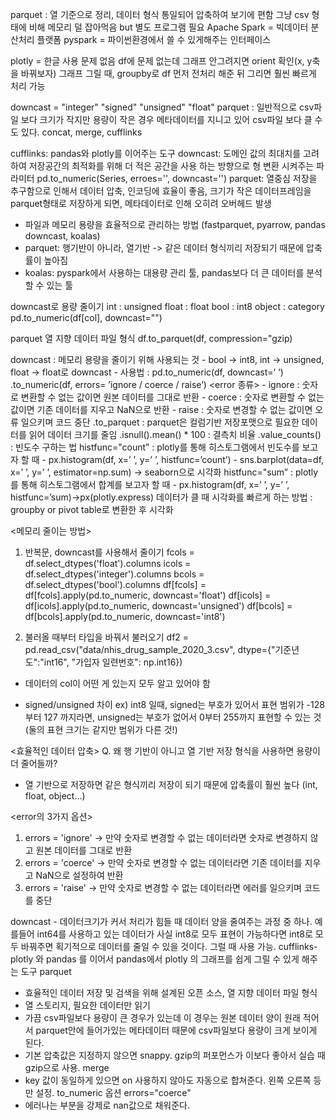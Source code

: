 parquet : 열 기준으로 정리, 데이터 형식 통일되어 압축하여 보기에 편함
                 그냥 csv 형태에 비해 메모리 덜 잡아먹음 but 별도 프로그램 필요
Apache Spark = 빅데이터 분산처리 플랫폼
pyspark = 파이썬환경에서 쓸 수 있게해주는 인터페이스

plotly = 한글 사용 문제 없음
df에 문제 없는데 그래프 안그려지면 orient 확인(x, y축을 바꿔보자)
그래프 그릴 때, groupby로 df 먼저 전처리 해준 뒤 그리면 훨씬 빠르게 처리 가능

downcast = "integer" "signed" "unsigned" "float"
parquet : 일반적으로 csv파일 보다 크기가 작지만 용량이 작은 경우 메타데이터를 지니고 있어 csv파일 보다 클 수도 있다.
concat, merge, cufflinks

cufflinks: pandas와 plotly를 이어주는 도구
downcast: 도메인 값의 최대치를 고려하여 저장공간의 최적화를 위해 더 적은 공간을 사용 하는 방향으로 형 변환 시켜주는 파라미터 pd.to_numeric(Series, erroes='', downcast='')
parquet: 열중심 저장을 추구함으로 인해서 데이터 압축, 인코딩에 효율이 좋음, 크기가 작은 데이터프레임을 parquet형태로 저장하게 되면, 메타데이터로 인해 오히려 오버헤드 발생

  - 파일과 메모리 용량을 효율적으로 관리하는 방법 (fastparquet, pyarrow, pandas downcast, koalas)
  - parquet: 행기반이 아니라, 열기반 -> 같은 데이터 형식끼리 저장되기 때문에 압축률이 높아짐
  - koalas: pyspark에서 사용하는 대용량 관리 툴, pandas보다 더 큰 데이터를 분석할 수 있는 툴

downcast로 용량 줄이기
int : unsigned
float : float
bool : int8
object : category
pd.to_numeric(df[col], downcast="")

parquet
열 지향 데이터 파일 형식
df.to_parquet(df, compression="gzip)

downcast : 메모리 용량을 줄이기 위해 사용되는 것
    - bool → int8, int → unsigned, float → float로 downcast
    - 사용법 : pd.to_numeric(df, downcast=’ ’)
.to_numeric(df, errors= ’ignore / coerce / raise’)
    <error 종류>
    - ignore : 숫자로 변환할 수 없는 값이면 원본 데이터를 그대로 반환
    - coerce : 숫자로 변환할 수 없는값이면 기존 데이터를 지우고 NaN으로 반환
    - raise : 숫자로 변경할 수 없는 값이면 오류 일으키며 코드 중단
.to_parquet : parquet은 컬럼기반 저장포맷으로 필요한 데이터를 읽어 데이터 크기를 줄임
.isnull().mean() * 100 : 결측치 비율
.value_counts() : 빈도수 구하는 법
histfunc="count” : plotly를 통해 히스토그램에서 빈도수를 보고자 할 때
    - px.histogram(df, x=’ ’, y=’ ’, histfunc=’count’)
    - sns.barplot(data=df, x=’ ’, y=’ ’, estimator=np.sum) → seaborn으로 시각화
histfunc="sum” : plotly를 통해 히스토그램에서 합계를 보고자 할 때
    - px.histogram(df, x=’ ’, y=’ ’, histfunc=’sum)→px(plotly.express)
데이터가 클 때 시각화를 빠르게 하는 방법 : groupby or pivot table로 변환한 후 시각화

<메모리 줄이는 방법>
1) 반복문, downcast를 사용해서 줄이기
fcols = df.select_dtypes('float').columns 
icols = df.select_dtypes('integer').columns 
bcols = df.select_dtypes('bool').columns 
df[fcols] = df[fcols].apply(pd.to_numeric, downcast='float') 
df[icols] = df[icols].apply(pd.to_numeric, downcast='unsigned') 
df[bcols] = df[bcols].apply(pd.to_numeric, downcast='int8')

2) 불러올 때부터 타입을 바꿔서 불러오기
df2 = pd.read_csv("data/nhis_drug_sample_2020_3.csv", dtype={"기준년도":"int16", "가입자 일련번호": np.int16})
- 데이터의 col이 어떤 게 있는지 모두 알고 있어야 함

* signed/unsigned 차이
ex) int8 일때,
signed는 부호가 있어서 표현 범위가 -128 부터 127 까지라면,
unsigned는 부호가 없어서 0부터 255까지 표현할 수 있는 것
(둘의 표현 크기는 같지만 범위가 다른 것!)

<효율적인 데이터 압축>
Q. 왜 행 기반이 아니고 열 기반 저장 형식을 사용하면 용량이 더 줄어들까?
 - 열 기반으로 저장하면 같은 형식끼리 저장이 되기 때문에 압축률이 훨씬 높다
   (int, float, object…)

<error의 3가지 옵션>
1) errors = 'ignore' 
-> 만약 숫자로 변경할 수 없는 데이터라면 숫자로 변경하지 않고 원본 데이터를 그대로 반환
2) errors = 'coerce' 
-> 만약 숫자로 변경할 수 없는 데이터라면 기존 데이터를 지우고 NaN으로 설정하여 반환
3) errors = 'raise' 
-> 만약 숫자로 변경할 수 없는 데이터라면 에러를 일으키며 코드를 중단

downcast - 데이터크기가 커서 처리가 힘들 때 데이터 양을 줄여주는 과정 중 하나. 예를들어 int64를 사용하고 있는 데이터가 사실 int8로 모두 표현이 가능하다면 int8로 모두 바꿔주면 획기적으로 데이터를 줄일 수 있을 것이다. 그럴 때 사용 가능.
cufflinks-  plotly 와 pandas 를 이어서 pandas에서 plotly 의 그래프를 쉽게 그릴 수 있게 해주는 도구
parquet 
- 효율적인 데이터 저장 및 검색을 위해 설계된 오픈 소스, 열 지향 데이터 파일 형식
- 열 스토리지, 필요한 데이터만 읽기
- 가끔 csv파일보다 용량이 큰 경우가 있는데 이 경우는 원본 데이터 양이 원래 적어서 parquet안에 들어가있는 메타데이터 때문에 csv파일보다 용량이 크게 보이게 된다.
- 기본 압축값은 지정하지 않으면 snappy. gzip의 퍼포먼스가 이보다 좋아서 실습 때 gzip으로 사용.
merge
- key 값이 동일하게 있으면 on 사용하지 않아도 자동으로 합쳐준다. 왼쪽 오른쪽 등만 설정.
to_numeric 옵션 errors="coerce"
- 에러나는 부분을 강제로 nan값으로 채워준다.
